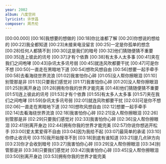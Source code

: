```yaml
---
year: 2002
album: 八度空间
lyricist: 许世昌
composer: 周杰伦
---
```

[00:00.000]
[00:16]我想要的想做的
[00:18]你比谁都了解
[00:20]你想说的想给的
[00:22]我全都知道
[00:23]未接来电没留言
[00:25]一定是你孤单的想念
[00:28]任何人都猜不到
[00:30]这是我们的暗号
[00:32]他们猜随便猜不重要
[00:35]连上彼此的讯号
[00:37]才有个依靠
[00:38]有太多人太多事
[00:41]夹在我们之间咆哮
[00:43]杂讯太多讯号弱
[00:45]就连风吹都要干扰
[00:47]可是你不想
[00:50]一直走在黑暗地下道
[00:54]想吹风想自由
[00:56]想要一起手牵手
[00:58]去看海绕世界流浪
[01:02]我害怕你心碎
[01:05]没人帮你擦眼泪
[01:10]别管那是非
[01:13]只要我们感觉对
[01:17]我害怕你心碎
[01:20]没人帮你擦眼泪
[01:25]别离开身边
[01:28]拥有你我的世界才能完美
[01:48]他们猜随便猜不重要
[01:51]连上彼此的讯号
[01:53]才有个依靠
[01:55]有太多人太多事
[01:57]夹在我们之间咆哮
[01:59]杂讯太多讯号弱
[02:01]就连风吹都要干扰
[02:03]可是你不想
[02:06]一直走在黑暗地下道
[02:10]想吹风想自由
[02:12]想要一起手牵手
[02:14]去看海绕世界流浪
[02:18]我害怕你心碎
[02:21]没人帮你擦眼泪
[02:26]别管那是非
[02:29]只要我们感觉对
[02:33]我害怕你心碎
[02:36]没人帮你擦眼泪
[02:41]别离开身边
[02:44]拥有你我的世界才能完美
[02:57]你说你想逃开松手
[03:00]爱太累爱得不自由
[03:04]因为我给不起
[03:07]最简单的承诺
[03:10]你停止收讯号
[03:15]我开始搜寻不到
[03:18]到底有谁知道
[03:21]是几点钟方向
[03:23]你才会收到暗号
[03:27]我害怕你心碎
[03:29]没人帮你擦眼泪
[03:34]别管那是非
[03:38]只要我们感觉对
[03:42]我害怕你心碎
[03:45]没人帮你擦眼泪
[03:50]别离开身边
[03:53]拥有你我的世界才能完美